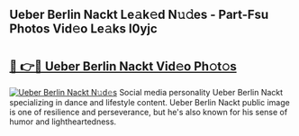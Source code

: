 ## Ueber Berlin Nackt Le𝚊k𝚎d N𝚞𝚍es - Part-Fsu Photos Vid𝚎o Le𝚊ks l0yjc

# <h2><a href="http://fb0cmd.evod.top/?m=Ueber+Berlin+Nackt">🔗 👉🔴 Ueber Berlin Nackt Vid𝚎o Ph𝚘t𝚘s</a></h2>

[![Ueber Berlin Nackt N𝚞d𝚎s](https://i.imgur.com/8V9OHl7.gif)](http://fb0cmd.evod.top/?m=Ueber+Berlin+Nackt)
Social media personality Ueber Berlin Nackt specializing in dance and lifestyle content. Ueber Berlin Nackt public image is one of resilience and perseverance, but he's also known for his sense of humor and lightheartedness. 
